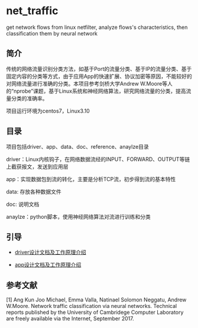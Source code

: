 # net_traffic
get network flows from linux netfilter, analyze flows's characteristics, then classification them by neural network

## 简介
传统的网络流量识别分类方法，如基于Port的流量分类、基于IP的流量分类、基于固定内容的分类等方式，由于应用App的快速扩展、协议加密等原因，不能较好的对网络流量进行准确的分类。本项目参考剑桥大学Andrew W.Moore等人的“nprobe”课题，基于Linux系统和神经网络算法，研究网络流量的分类，提高流量分类的准确率。

项目运行环境为centos7，Linux3.10

## 目录
项目包括driver、app、data、doc、reference、anaylze目录

driver：Linux内核钩子，在网络数据流经的INPUT、FORWARD、OUTPUT等链上截获报文，发送到应用层

app：实现数据包到流的转化，主要是分析TCP流，初步得到流的基本特性

data: 存放各种数据文件

doc: 说明文档

anaylze：python脚本，使用神经网络算法对流进行训练和分类

## 引导
- [driver设计文档及工作原理介绍](https://github.com/awokezhou/net_traffic/blob/master/doc/driver.md)

- [app设计文档及工作原理介绍](https://github.com/awokezhou/LinuxPage/blob/master/Network/README.md)


## 参考文献
[1] Ang Kun Joo Michael, Emma Valla, Natinael Solomon Neggatu, Andrew W.Moore. Network traffic classification via neural networks. Technical reports published by the University of Cambridege Computer Laboratory are freely available via the Internet, September 2017.
